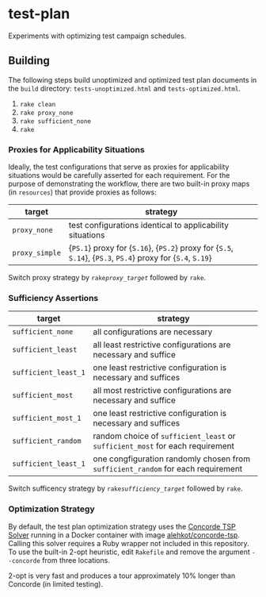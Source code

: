 # test-plan
Experiments with optimizing test campaign schedules.

## Building

The following steps build unoptimized and optimized test plan documents in the `build` directory: `tests-unoptimized.html` and `tests-optimized.html`.

1. `rake clean`
2. `rake proxy_none`
3. `rake sufficient_none`
4. `rake`

### Proxies for Applicability Situations

Ideally, the test configurations that serve as proxies for applicability situations would be carefully asserted for each requirement. For the purpose of demonstrating the workflow, there are two built-in proxy maps (in `resources`) that provide proxies as follows:

|target|strategy|
|------|--------|
| `proxy_none` | test configurations identical to applicability situations |
| `proxy_simple` | {`PS.1`} proxy for {`S.16`}, {`PS.2`} proxy for {`S.5`, `S.14`}, {`PS.3`, `PS.4`} proxy for {`S.4`, `S.19`}

Switch proxy strategy by `rake`_`proxy_target`_ followed by `rake`.

### Sufficiency Assertions

|target|strategy|
|------|--------|
| `sufficient_none` | all configurations are necessary |
| `sufficient_least` | all least restrictive configurations are necessary and suffice |
| `sufficient_least_1` | one least restrictive configuration is necessary and suffices |
| `sufficient_most` | all most restrictive configurations are necessary and suffice |
| `sufficient_most_1` | one least restrictive configuration is necessary and suffices |
| `sufficient_random` | random choice of `sufficient_least` or `sufficient_most` for each requirement |
| `sufficient_least_1` | one congfiguration randomly chosen from `sufficient_random` for each requirement |

Switch sufficency strategy by `rake`_`sufficiency_target`_ followed by `rake`.

### Optimization Strategy

By default, the test plan optimization strategy uses the [Concorde TSP Solver](https://www.math.uwaterloo.ca/tsp/concorde.html) running in a Docker container with image [alehkot/concorde-tsp](https://hub.docker.com/r/alehkot/concorde-tsp). Calling this solver requires a Ruby wrapper not included in this repository. To use the built-in 2-opt heuristic, edit `Rakefile` and remove the argument `--concorde` from three locations.

2-opt is very fast and produces a tour approximately 10% longer than Concorde (in limited testing).